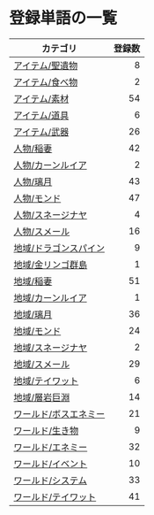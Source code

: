 # 登録単語の一覧

|カテゴリ|登録数|
|---|--:|
|[アイテム/聖遺物](./dict/item/artifact.md)|8|
|[アイテム/食べ物](./dict/item/food.md)|2|
|[アイテム/素材](./dict/item/material.md)|54|
|[アイテム/道具](./dict/item/tool.md)|6|
|[アイテム/武器](./dict/item/weapon.md)|26|
|[人物/稲妻](./dict/person/inazuma.md)|42|
|[人物/カーンルイア](./dict/person/khaenriah.md)|2|
|[人物/璃月](./dict/person/liyue.md)|43|
|[人物/モンド](./dict/person/mondstadt.md)|47|
|[人物/スネージナヤ](./dict/person/snezhnaya.md)|4|
|[人物/スメール](./dict/person/sumeru.md)|16|
|[地域/ドラゴンスパイン](./dict/region/dragonspine.md)|9|
|[地域/金リンゴ群島](./dict/region/golden_apple.md)|1|
|[地域/稲妻](./dict/region/inazuma.md)|51|
|[地域/カーンルイア](./dict/region/khaenriah.md)|1|
|[地域/璃月](./dict/region/liyue.md)|36|
|[地域/モンド](./dict/region/mondstadt.md)|24|
|[地域/スネージナヤ](./dict/region/snezhnaya.md)|2|
|[地域/スメール](./dict/region/sumeru.md)|29|
|[地域/テイワット](./dict/region/teyvat.md)|6|
|[地域/層岩巨淵](./dict/region/the_chasm.md)|14|
|[ワールド/ボスエネミー](./dict/world/boss.md)|21|
|[ワールド/生き物](./dict/world/creature.md)|9|
|[ワールド/エネミー](./dict/world/enemy.md)|32|
|[ワールド/イベント](./dict/world/event.md)|10|
|[ワールド/システム](./dict/world/system.md)|33|
|[ワールド/テイワット](./dict/world/teyvat.md)|41|
